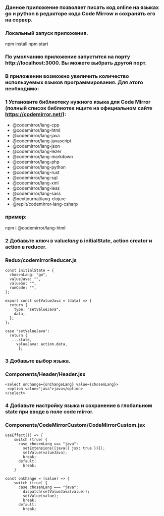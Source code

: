 ### Данное приложение позволяет писать код online на языках go и python в редакторе кода Code Mirrow и сохранять его на сервер.

### Локальный запуск приложения.
npm install
npm start
### По умолчанию приложение запустится на порту http://localhost:3000. Вы можете выбрать другой порт.

### В приложении возможно увеличить количество используемых языков программирования. Для этого необходимо:
### 1 Установите библиотеку нужного языка для Code Mirror (полный список библиотек ищите на официальном сайте https://codemirror.net/): 
- @codemirror/lang-cpp
- @codemirror/lang-html
- @codemirror/lang-java
- @codemirror/lang-javascript
- @codemirror/lang-json
- @codemirror/lang-lezer
- @codemirror/lang-markdown
- @codemirror/lang-php
- @codemirror/lang-python
- @codemirror/lang-rust
- @codemirror/lang-sql
- @codemirror/lang-xml
- @codemirror/lang-less
- @codemirror/lang-sass
- @nextjournal/lang-clojure
- @replit/codemirror-lang-csharp
### пример:

npm i @codemirror/lang-html

### 2 Добавьте ключ в value*lang* в initialState, action creator и action в reducer.
### Redux/codemirrorReducer.js
```
const initialState = {
  chosenLang: "go",
  valueJava: "",
  valueGo: "",
  runCode: "",
};
```

```
export const setValueJava = (data) => {
  return {
    type: "setValueJava",
    data,
  };
};
```

```
case "setValueJava":
  return {
   ...state,
     valueJava: action.data,
      };
```
### 3 Добавьте выбор языка.
### Components/Header/Header.jsx

```
<select onChange={onChangeLang} value={chosenLang}>
 <option value="java">java</option>
</select>
```

### 4 Добавьте настройку языка и сохранение в глобальном state при вводе в поле code mirror.
### Components/CodeMirrorCustom/CodeMirrorCustom.jsx
```
useEffect(() => {
    switch (true) {
      case chosenLang === "java":
        setExtensions([java({ jsx: true })]);
        setValue(valueJava);
        break;
      default:
        break;
    }
```

```
const onChange = (value) => {
    switch (true) {
      case chosenLang === "java":
        dispatch(setValueJava(value));
        setValue(value);
        break;
      default:
        break;
```


